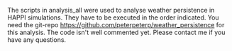 
The scripts in analysis_all were used to analyse weather persistence in HAPPI simulations. They have to be executed in the order indicated. You need the git-repo https://github.com/peterpeterp/weather_persistence for this analysis.
The code isn't well commented yet. Please contact me if you have any questions.
